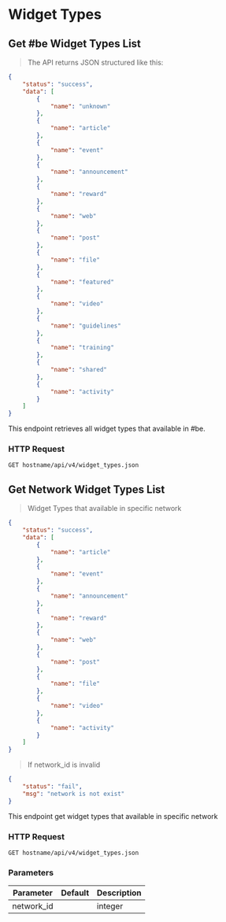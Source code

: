 # Widget Types

## Get #be Widget Types List
> The API returns JSON structured like this:

```json
{
    "status": "success",
    "data": [
        {
            "name": "unknown"
        },
        {
            "name": "article"
        },
        {
            "name": "event"
        },
        {
            "name": "announcement"
        },
        {
            "name": "reward"
        },
        {
            "name": "web"
        },
        {
            "name": "post"
        },
        {
            "name": "file"
        },
        {
            "name": "featured"
        },
        {
            "name": "video"
        },
        {
            "name": "guidelines"
        },
        {
            "name": "training"
        },
        {
            "name": "shared"
        },
        {
            "name": "activity"
        }
    ]
}
```

This endpoint retrieves all widget types that available in #be.

### HTTP Request

`GET hostname/api/v4/widget_types.json`

## Get Network Widget Types List

> Widget Types that available in specific network

```json
{
    "status": "success",
    "data": [
        {
            "name": "article"
        },
        {
            "name": "event"
        },
        {
            "name": "announcement"
        },
        {
            "name": "reward"
        },
        {
            "name": "web"
        },
        {
            "name": "post"
        },
        {
            "name": "file"
        },
        {
            "name": "video"
        },
        {
            "name": "activity"
        }
    ]
}
```

> If network_id is invalid

```json
{
    "status": "fail",
    "msg": "network is not exist"
}
```

This endpoint get widget types that available in specific network

### HTTP Request

`GET hostname/api/v4/widget_types.json`

### Parameters

Parameter | Default | Description
--------- | ------- | -----------
network_id |  | integer
